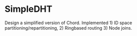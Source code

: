 # SimpleDHT

Design a simplified version of Chord. Implemented 1) ID space partitioning/repartitioning, 2) Ringbased routing 3) Node joins.
